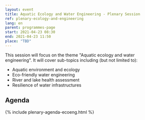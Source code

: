 ```yaml
---
layout: event
title: Aquatic Ecology and Water Engineering - Plenary Session
ref: plenary-ecology-and-engineering
lang: en
parent: programmes-page
start: 2021-04-23 08:30
end: 2021-04-23 11:50
place: "TBD"
---
```

This session will focus on the theme "Aquatic ecology and water engineering". It will cover sub-topics including (but not limited to):

- Aquatic environment and ecology
- Eco-friendly water engineering
- River and lake health assessment
- Resilience of water infrastructures

## Agenda

{% include plenary-agenda-ecoeng.html %}

